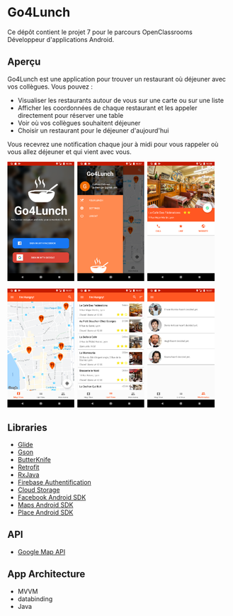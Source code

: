 # Go4Lunch

Ce dépôt contient le projet 7 pour le parcours OpenClassrooms Développeur d'applications Android.

## Aperçu

Go4Lunch est une application pour trouver un restaurant où déjeuner avec vos collègues. 
Vous pouvez : 
 * Visualiser les restaurants autour de vous sur une carte ou sur une liste
 * Afficher les coordonnées de chaque restaurant et les appeler directement pour réserver une table
 * Voir où vos collègues souhaitent déjeuner
 * Choisir un restaurant pour le déjeuner d'aujourd'hui
 
 Vous recevrez une notification chaque jour à midi pour vous rappeler où vous allez déjeuner et qui vient avec vous.
 
 <img src="./screenshots/login-screen.png" width="30%" height="30%">&ensp;<img src="./screenshots/drawer-menu.png" width="30%" height="30%">&ensp;<img src="./screenshots/details.png" width="30%" height="30%">
 
 <img src="./screenshots/map.png" width="30%" height="30%">&ensp;<img src="./screenshots/restaurant-list.png" width="30%" height="30%">&ensp;<img src="./screenshots/workmates-list.png" width="30%" height="30%">
 
## Libraries
* [Glide](https://github.com/bumptech/glide/)
* [Gson](https://github.com/google/gson/)
* [ButterKnife](https://jakewharton.github.io/butterknife/)
* [Retrofit](https://square.github.io/retrofit/)
* [RxJava](https://github.com/ReactiveX/RxJava)
* [Firebase Authentification](https://firebase.google.com/docs/auth)
* [Cloud Storage](https://firebase.google.com/docs/storage)
* [Facebook Android SDK](https://developers.facebook.com/docs/android/)
* [Maps Android SDK](https://developers.google.com/maps/documentation/android-sdk/intro)
* [Place Android SDK](https://developers.google.com/places/android-sdk/intro)

## API
* [Google Map API](https://maps.googleapis.com)

## App Architecture
* MVVM
* databinding
* Java
